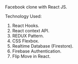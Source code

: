 Facebook clone with React JS.

Technology Used:
1. React Hooks.
2. React context API.
3. REDUX Pattern.
4. CSS Flexbox.
5. Realtime Database (Firestore).
6. Firebase Authentication.
7. Flip Move in React.
